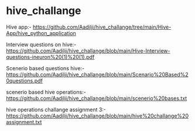 # hive_challange

Hive app:- https://github.com/Aadilji/hive_challange/tree/main/Hive-App/hive_python_application

Interview questions on hive:- https://github.com/Aadilji/hive_challange/blob/main/Hive-Interview-questions-ineuron%20(1)%20(1).pdf

Scenerio based questions hive:- https://github.com/Aadilji/hive_challange/blob/main/Scenario%20Based%20questions.pdf

scenerio based hive operations:- https://github.com/Aadilji/hive_challange/blob/main/scenerio%20bases.txt

hive operations challange assignment 3:- https://github.com/Aadilji/hive_challange/blob/main/hive%20challange%20assignment.txt 


